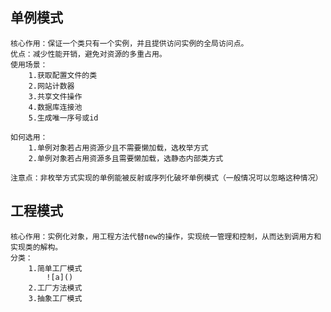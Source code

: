 ## **单例模式**
    核心作用：保证一个类只有一个实例，并且提供访问实例的全局访问点。
    优点：减少性能开销，避免对资源的多重占用。
    使用场景：
        1.获取配置文件的类
        2.网站计数器
        3.共享文件操作
        4.数据库连接池
        5.生成唯一序号或id

    如何选用：
        1.单例对象若占用资源少且不需要懒加载，选枚举方式
        2.单例对象若占用资源多且需要懒加载，选静态内部类方式

    注意点：非枚举方式实现的单例能被反射或序列化破坏单例模式（一般情况可以忽略这种情况）

## **工程模式**
    核心作用：实例化对象，用工程方法代替new的操作，实现统一管理和控制，从而达到调用方和实现类的解构。
    分类：
        1.简单工厂模式
            ![a]()
        2.工厂方法模式
        3.抽象工厂模式

    










